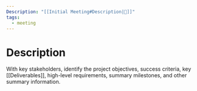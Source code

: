 ```yaml
---
Description: "[[Initial Meeting#Description|📝]]"
tags:
  - meeting
---
```

# Description
With key stakeholders, identify the project objectives, success criteria, key [[Deliverables]], high-level requirements, summary milestones, and other summary information.
